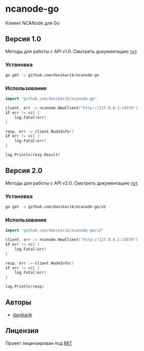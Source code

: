 # ncanode-go

Клиент NCANode для Go

## Версия 1.0

Методы для работы с API v1.0. Смотреть документацию [тут](https://ncanode.kz/docs.php?go=b1b9b63034d9d4079aa08a214b4849255d28e6ab).

### Установка

```sh
go get -u github.com/danikarik/ncanode-go
```

### Использование

```go
import "github.com/danikarik/ncanode-go"

client, err := ncanode.NewClient("http://127.0.0.1:14579")
if err != nil {
    log.Fatal(err)
}

resp, err := client.NodeInfo()
if err != nil {
    log.Fatal(err)
}

log.Println(resp.Result)
```

## Версия 2.0

Методы для работы с API v2.0. Смотреть документацию [тут](https://ncanode.kz/docs.php?go=3aed0a9b1d7f30ca5566f457fa0b2936f417fbd9).

### Установка

```sh
go get -u github.com/danikarik/ncanode-go/v2
```

### Использование

```go
import "github.com/danikarik/ncanode-go/v2"

client, err := ncanode.NewClient("http://127.0.0.1:14579")
if err != nil {
    log.Fatal(err)
}

resp, err := client.NodeInfo()
if err != nil {
    log.Fatal(err)
}

log.Println(resp)
```

## Авторы

- [danikarik](https://github.com/danikarik)

## Лицензия

Проект лицензирован под [MIT](LICENSE)
